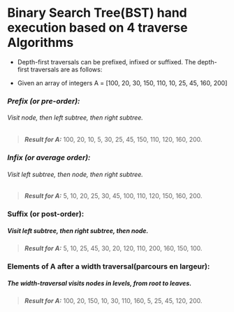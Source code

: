 # Binary Search Tree(BST) hand execution based on 4 traverse Algorithms

- Depth-first traversals can be prefixed, infixed or suffixed. The depth-first traversals are as follows:

- Given an array of integers A = [100, 20, 30, 150, 110, 10, 25, 45, 160, 200]
### ***Prefix (or pre-order):*** 
###### Visit node, then left subtree, then right subtree.
> ***Result for A:*** 100, 20, 10, 5, 30, 25, 45, 150, 110, 120, 160, 200.

### ***Infix (or average order):*** 
###### Visit left subtree, then node, then right subtree.
> ***Result for A:*** 5, 10, 20, 25, 30, 45, 100, 110, 120, 150, 160, 200.

### Suffix (or post-order):
##### Visit left subtree, then right subtree, then node.
> ***Result for A:*** 5, 10, 25, 45, 30, 20, 120, 110, 200, 160, 150, 100.

### Elements of A after a width traversal(parcours en largeur):

##### The width-traversal visits nodes in levels, from root to leaves.

>***Result for A:*** 100, 20, 150, 10, 30, 110, 160, 5, 25, 45, 120, 200.